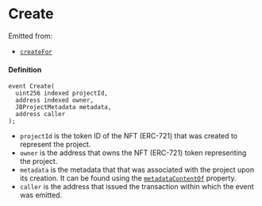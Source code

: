 # Create

Emitted from:

* [`createFor`](/v4/deprecated/v3/api/contracts/jbprojects/write/createfor.md)

#### Definition

```
event Create(
  uint256 indexed projectId,
  address indexed owner,
  JBProjectMetadata metadata,
  address caller
);
```

* `projectId` is the token ID of the NFT (ERC-721) that was created to represent the project.
* `owner` is the address that owns the NFT (ERC-721) token representing the project.
* `metadata` is the metadata that that was associated with the project upon its creation. It can be found using the [`metadataContentOf`](/v4/deprecated/v3/api/contracts/jbprojects/properties/metadatacontentof.md) property.
* `caller` is the address that issued the transaction within which the event was emitted.

